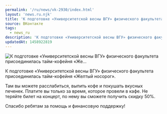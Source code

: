 ```yaml
---
permalink: '/ru/news/vk-2930/index.html'
layout: 'news.ru.njk'
title: 'К подготовке «Университетской весны ВГУ» физического факультета присоединилась тайм-кофейня «Же'
source: ВКонтакте
tags:
  - news_ru
description: 'К подготовке «Университетской весны ВГУ» физического факультета присоединилась тайм-кофейня «Же…'
updatedAt: 1458922819
---
```

![К подготовке «Университетской весны ВГУ» физического факультета присоединилась тайм-кофейня «Же…](https://sun9-55.userapi.com/impf/c628731/v628731484/47b32/bYucmy8AYjQ.jpg?size=1058x596&quality=96&proxy=1&sign=a6678b347b28be33902d7d9358cbd309&c_uniq_tag=b-6DToL9h19ZwRIdT_NUYGkVCp4oysZ10txVQ8DT1-Q&type=album)

К подготовке «Университетской весны ВГУ» физического факультета присоединилась тайм-кофейня «Желтый носорог».

Там вы можете расслабиться, выпить кофе и покушать вкусных печенек. Платите вы только за время, которое провели в кафе. Не теряйте билет на концерт, по нему вы сможете получить скидку 50%.

Спасибо ребятам за помощь и финансовую поддержку!
